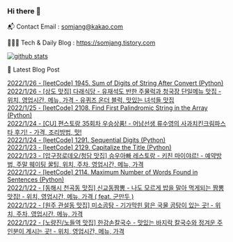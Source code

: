 ### Hi there 👋

📬  Contact Email : somjang@kakao.com

👨🏻‍💻  Tech & Daily Blog : https://somjang.tistory.com

[![github stats](https://github-readme-stats.vercel.app/api?username=SOMJANG&show_icons=true&hide_border=False)](https://somjang.tistory.com)

🤩 Latest Blog Post

[2022/1/26 - [leetCode] 1945. Sum of Digits of String After Convert (Python)](https://somjang.tistory.com/entry/leetCode-1945-Sum-of-Digits-of-String-After-Convert-Python) <br>
[2022/1/26 - [상도 맛집] 다래식당 - 유재석도 반한 주물럭과 청국장 단일메뉴 맛집 - 위치, 영업시간, 메뉴, 가격 - 유퀴즈 온더 블럭, 맛있는 녀석들 맛집](https://somjang.tistory.com/entry/%EC%83%81%EB%8F%84-%EB%A7%9B%EC%A7%91-%EB%8B%A4%EB%9E%98%EC%8B%9D%EB%8B%B9-%EC%9C%A0%EC%9E%AC%EC%84%9D%EB%8F%84-%EB%B0%98%ED%95%9C-%EC%A3%BC%EB%AC%BC%EB%9F%AD%EA%B3%BC-%EC%B2%AD%EA%B5%AD%EC%9E%A5-%EB%8B%A8%EC%9D%BC%EB%A9%94%EB%89%B4-%EB%A7%9B%EC%A7%91-%EC%9C%84%EC%B9%98-%EC%98%81%EC%97%85%EC%8B%9C%EA%B0%84-%EB%A9%94%EB%89%B4-%EA%B0%80%EA%B2%A9-%EC%9C%A0%ED%80%B4%EC%A6%88-%EC%98%A8%EB%8D%94-%EB%B8%94%EB%9F%AD-%EB%A7%9B%EC%9E%88%EB%8A%94-%EB%85%80%EC%84%9D%EB%93%A4-%EB%A7%9B%EC%A7%91) <br>
[2022/1/25 - [leetCode] 2108. Find First Palindromic String in the Array (Python)](https://somjang.tistory.com/entry/leetCode-2108-Find-First-Palindromic-String-in-the-Array-Python) <br>
[2022/1/24 - [CU] 편스토랑 35회차 우승상품! - 어남선생 류수영의 사과치킨크림파스타 후기! - 가격, 조리방법, 맛!](https://somjang.tistory.com/entry/CU-%ED%8E%B8%EC%8A%A4%ED%86%A0%EB%9E%91-35%ED%9A%8C%EC%B0%A8-%EC%9A%B0%EC%8A%B9%EC%83%81%ED%92%88-%EC%96%B4%EB%82%A8%EC%84%A0%EC%83%9D-%EB%A5%98%EC%88%98%EC%98%81%EC%9D%98-%EC%82%AC%EA%B3%BC%EC%B9%98%ED%82%A8%ED%81%AC%EB%A6%BC%ED%8C%8C%EC%8A%A4%ED%83%80-%ED%9B%84%EA%B8%B0-%EA%B0%80%EA%B2%A9-%EC%A1%B0%EB%A6%AC%EB%B0%A9%EB%B2%95-%EB%A7%9B) <br>
[2022/1/24 - [leetCode] 1291. Sequential Digits (Python)](https://somjang.tistory.com/entry/leetCode-1291-Sequential-Digits-Python) <br>
[2022/1/23 - [leetCode] 2129. Capitalize the Title (Python)](https://somjang.tistory.com/entry/leetCode-2129-Capitalize-the-Title-Python) <br>
[2022/1/23 - [압구정로데오/청담 맛집] 승우아빠 레스토랑 - 키친 마이야르! - 예약방법, 주말 웨이팅 꿀팁, 위치, 주차, 영업시간, 메뉴, 가격](https://somjang.tistory.com/entry/%EC%95%95%EA%B5%AC%EC%A0%95%EB%A1%9C%EB%8D%B0%EC%98%A4%EC%B2%AD%EB%8B%B4-%EB%A7%9B%EC%A7%91-%EC%8A%B9%EC%9A%B0%EC%95%84%EB%B9%A0-%EB%A0%88%EC%8A%A4%ED%86%A0%EB%9E%91-%ED%82%A4%EC%B9%9C-%EB%A7%88%EC%9D%B4%EC%95%BC%EB%A5%B4-%EC%98%88%EC%95%BD%EB%B0%A9%EB%B2%95-%EC%A3%BC%EB%A7%90-%EC%9B%A8%EC%9D%B4%ED%8C%85-%EA%BF%80%ED%8C%81-%EC%9C%84%EC%B9%98-%EC%A3%BC%EC%B0%A8-%EC%98%81%EC%97%85%EC%8B%9C%EA%B0%84-%EB%A9%94%EB%89%B4-%EA%B0%80%EA%B2%A9) <br>
[2022/1/22 - [leetCode] 2114. Maximum Number of Words Found in Sentences (Python)](https://somjang.tistory.com/entry/leetCode-2114-Maximum-Number-of-Words-Found-in-Sentences-Python) <br>
[2022/1/22 - [동해시 천곡동 맛집] 신교동짬뽕 - 나도 모르게 밥을 말아 먹게되는 짬뽕 맛집! - 위치, 영업시간, 메뉴, 가격 ( feat. 군만두 )](https://somjang.tistory.com/entry/%EB%8F%99%ED%95%B4%EC%8B%9C-%EC%B2%9C%EA%B3%A1%EB%8F%99-%EB%A7%9B%EC%A7%91-%EC%8B%A0%EA%B5%90%EB%8F%99%EC%A7%AC%EB%BD%95-%EB%82%98%EB%8F%84-%EB%AA%A8%EB%A5%B4%EA%B2%8C-%EB%B0%A5%EC%9D%84-%EB%A7%90%EC%95%84-%EB%A8%B9%EA%B2%8C%EB%90%98%EB%8A%94-%EC%A7%AC%EB%BD%95-%EB%A7%9B%EC%A7%91-%EC%9C%84%EC%B9%98-%EC%98%81%EC%97%85%EC%8B%9C%EA%B0%84-%EB%A9%94%EB%89%B4-%EA%B0%80%EA%B2%A9-feat-%EA%B5%B0%EB%A7%8C%EB%91%90) <br>
[2022/1/22 - [원주 관설동 맛집] 미소곰탕 - 기가막힌 맑은 국물 곰탕이 있는 곳! - 위치, 주차, 영업시간, 메뉴, 가격](https://somjang.tistory.com/entry/%EC%9B%90%EC%A3%BC-%EA%B4%80%EC%84%A4%EB%8F%99-%EB%A7%9B%EC%A7%91-%EB%AF%B8%EC%86%8C%EA%B3%B0%ED%83%95-%EA%B8%B0%EA%B0%80%EB%A7%89%ED%9E%8C-%EB%A7%91%EC%9D%80-%EA%B5%AD%EB%AC%BC-%EA%B3%B0%ED%83%95%EC%9D%B4-%EC%9E%88%EB%8A%94-%EA%B3%B3-%EC%9C%84%EC%B9%98-%EC%A3%BC%EC%B0%A8-%EC%98%81%EC%97%85%EC%8B%9C%EA%B0%84-%EB%A9%94%EB%89%B4-%EA%B0%80%EA%B2%A9) <br>
[2022/1/22 - [노량진/노들역 맛집] 한강손칼국수 - 맛있는 바지락 칼국수와 정겨운 주인분이 계시는 곳! - 위치, 영업시간, 메뉴, 가격](https://somjang.tistory.com/entry/%EB%85%B8%EB%9F%89%EC%A7%84%EB%85%B8%EB%93%A4%EC%97%AD-%EB%A7%9B%EC%A7%91-%ED%95%9C%EA%B0%95%EC%86%90%EC%B9%BC%EA%B5%AD%EC%88%98-%EB%A7%9B%EC%9E%88%EB%8A%94-%EB%B0%94%EC%A7%80%EB%9D%BD-%EC%B9%BC%EA%B5%AD%EC%88%98%EC%99%80-%EC%A0%95%EA%B2%A8%EC%9A%B4-%EC%A3%BC%EC%9D%B8%EB%B6%84%EC%9D%B4-%EA%B3%84%EC%8B%9C%EB%8A%94-%EA%B3%B3-%EC%9C%84%EC%B9%98-%EC%98%81%EC%97%85%EC%8B%9C%EA%B0%84-%EB%A9%94%EB%89%B4-%EA%B0%80%EA%B2%A9) <br>
